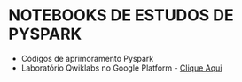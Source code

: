 # NOTEBOOKS DE ESTUDOS DE PYSPARK

- Códigos de aprimoramento Pyspark
- Laboratório Qwiklabs no Google Platform - [Clique Aqui](/GCP)
